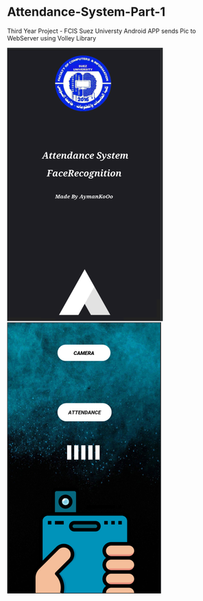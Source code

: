 # Attendance-System-Part-1 #
Third Year Project - FCIS Suez Universty
Android APP sends Pic to WebServer using Volley Library

<img src="Image/2.PNG"> <img src="Image/1.PNG">

